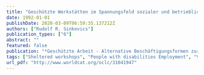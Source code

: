 ```yaml
---
title: "Geschützte Werkstätten im Spannungsfeld sozialer und betrieblicher Interessen"
date: 1992-01-01
publishDate: 2020-03-09T06:59:35.137212Z
authors: ["Rudolf R. Sinkovics"]
publication_types: ["6"]
abstract: ""
featured: false
publication: "*Geschützte Arbeit - Alternative Beschäftigungsformen zur beruflichen und sozialen Integration behinderter Menschen*"
tags: ["Sheltered workshops", "People with disabilities Employment", "Vocational rehabilitation", "People with disabilities", "Sheltered workshops", "Vocational rehabilitation", "Austria", "Behinderter", "Berufliche Integration", "Werkstatt für Behinderte", "Österreich", "Behinderung", ""]
url_pdf: "http://www.worldcat.org/oclc/31041947"
---
```


